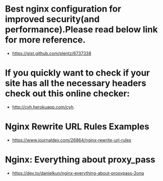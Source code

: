 # Best nginx configuration for improved security(and performance).Please read below link for more reference.
- https://gist.github.com/plentz/6737338

# If you quickly want to check if your site has all the necessary headers check out this online checker: 
- http://cyh.herokuapp.com/cyh.

# Nginx Rewrite URL Rules Examples
- https://www.journaldev.com/26864/nginx-rewrite-url-rules

# Nginx: Everything about proxy_pass 
- https://dev.to/danielkun/nginx-everything-about-proxypass-2ona

